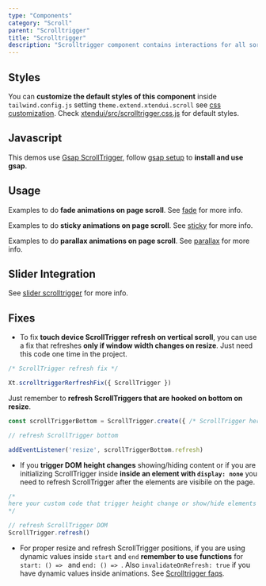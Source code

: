```yaml
---
type: "Components"
category: "Scroll"
parent: "Scrolltrigger"
title: "Scrolltrigger"
description: "Scrolltrigger component contains interactions for all sort of interaction on page scroll."
---
```


## Styles

You can **customize the default styles of this component** inside `tailwind.config.js` setting `theme.extend.xtendui.scroll` see [css customization](/components/global/preset#customization). Check [xtendui/src/scrolltrigger.css.js](https://github.com/xtendui/xtendui/blob/master/src/scrolltrigger.css.js) for default styles.

## Javascript

This demos use [Gsap ScrollTrigger](https://greensock.com/docs/v3/Plugins/ScrollTrigger), follow [gsap setup](/intro/setup#javascript-gsap) to **install and use gsap**.

## Usage

Examples to do **fade animations on page scroll**. See [fade](/components/scrolltrigger/fade) for more info.

<demo>
  <div class="gatsby_demo_item" data-iframe="demos/components/scrolltrigger/fade"></div>
</demo>

Examples to do **sticky animations on page scroll**. See [sticky](/components/scrolltrigger/sticky) for more info.

<demo>
  <div class="gatsby_demo_item" data-iframe="demos/components/scrolltrigger/sticky"></div>
</demo>

Examples to do **parallax animations on page scroll**. See [parallax](/components/scrolltrigger/parallax) for more info.

<demo>
  <div class="gatsby_demo_item" data-iframe="demos/components/scrolltrigger/parallax"></div>
</demo>

## Slider Integration

See [slider scrolltrigger](/components/slider/animation-advanced#wheel) for more info.

## Fixes

- To fix **touch device ScrollTrigger refresh on vertical scroll**, you can use a fix that refreshes **only if window width changes on resize**. Just need this code one time in the project.

```js
/* ScrollTrigger refresh fix */

Xt.scrolltriggerRerfreshFix({ ScrollTrigger })
```

Just remember to **refresh ScrollTriggers that are hooked on bottom on resize**.

```js
const scrollTriggerBottom = ScrollTrigger.create({ /* ScrollTrigger here */ })

// refresh ScrollTrigger bottom

addEventListener('resize', scrollTriggerBottom.refresh)
```

- If you **trigger DOM height changes** showing/hiding content or if you are initializing ScrollTrigger inside **inside an element with `display: none`** you need to refresh ScrollTrigger after the elements are visibile on the page.

```js
/*
here your custom code that trigger height change or show/hide elements
*/

// refresh ScrollTrigger DOM
ScrollTrigger.refresh()
```

- For proper resize and refresh ScrollTrigger positions, if you are using dynamic values inside `start` and `end` **remember to use functions** for `start: () => ` and `end: () => `. Also `invalidateOnRefresh: true` if you have dynamic values inside animations. See [Scrolltrigger faqs](https://greensock.com/st-mistakes/).
